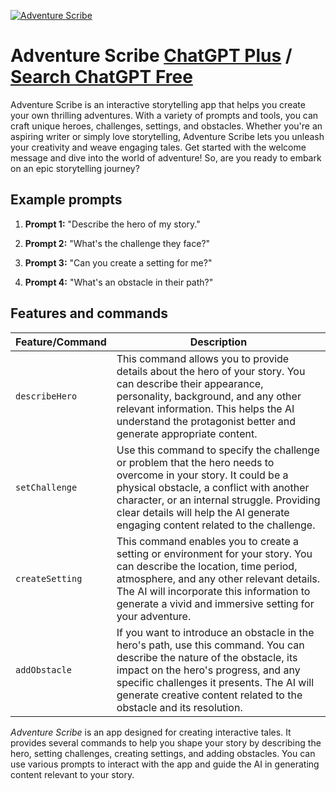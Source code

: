 
[![Adventure Scribe](https://files.oaiusercontent.com/file-E1Aq3sZvrlFKP8e0Fj2pH2hg?se=2123-10-16T12%3A54%3A20Z&sp=r&sv=2021-08-06&sr=b&rscc=max-age%3D31536000%2C%20immutable&rscd=attachment%3B%20filename%3De3df5481-213d-4015-ba18-d970a17aa9ce.png&sig=CxirTTc8Luv/plMfMmGJ3y%2B%2BJ49wA2xd/Hvdv6iTBRo%3D)](https://chat.openai.com/g/g-AQMbs3zh5-adventure-scribe)

# Adventure Scribe [ChatGPT Plus](https://chat.openai.com/g/g-AQMbs3zh5-adventure-scribe) / [Search ChatGPT Free](https://gptcall.net/index.html#/?search=Adventure%20Scribe)

Adventure Scribe is an interactive storytelling app that helps you create your own thrilling adventures. With a variety of prompts and tools, you can craft unique heroes, challenges, settings, and obstacles. Whether you're an aspiring writer or simply love storytelling, Adventure Scribe lets you unleash your creativity and weave engaging tales. Get started with the welcome message and dive into the world of adventure! So, are you ready to embark on an epic storytelling journey?

## Example prompts

1. **Prompt 1:** "Describe the hero of my story."

2. **Prompt 2:** "What's the challenge they face?"

3. **Prompt 3:** "Can you create a setting for me?"

4. **Prompt 4:** "What's an obstacle in their path?"

## Features and commands

| Feature/Command | Description |
| --- | --- |
| `describeHero` | This command allows you to provide details about the hero of your story. You can describe their appearance, personality, background, and any other relevant information. This helps the AI understand the protagonist better and generate appropriate content. |
| `setChallenge` | Use this command to specify the challenge or problem that the hero needs to overcome in your story. It could be a physical obstacle, a conflict with another character, or an internal struggle. Providing clear details will help the AI generate engaging content related to the challenge. |
| `createSetting` | This command enables you to create a setting or environment for your story. You can describe the location, time period, atmosphere, and any other relevant details. The AI will incorporate this information to generate a vivid and immersive setting for your adventure. |
| `addObstacle` | If you want to introduce an obstacle in the hero's path, use this command. You can describe the nature of the obstacle, its impact on the hero's progress, and any specific challenges it presents. The AI will generate creative content related to the obstacle and its resolution. |

*Adventure Scribe* is an app designed for creating interactive tales. It provides several commands to help you shape your story by describing the hero, setting challenges, creating settings, and adding obstacles. You can use various prompts to interact with the app and guide the AI in generating content relevant to your story.


